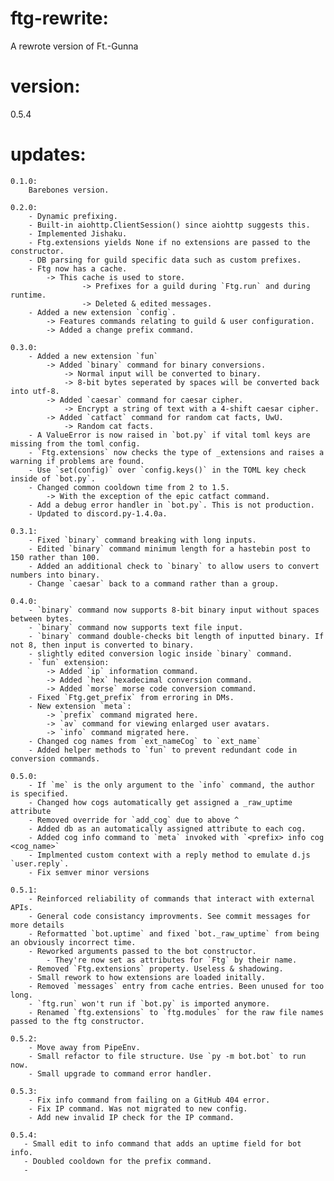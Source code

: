 # ftg-rewrite:
A rewrote version of Ft.-Gunna

# version:
0.5.4

# updates:
    0.1.0:
        Barebones version.

    0.2.0:
        - Dynamic prefixing.
        - Built-in aiohttp.ClientSession() since aiohttp suggests this.
        - Implemented Jishaku.
        - Ftg.extensions yields None if no extensions are passed to the constructor.
        - DB parsing for guild specific data such as custom prefixes.
        - Ftg now has a cache.
            -> This cache is used to store.
                    -> Prefixes for a guild during `Ftg.run` and during runtime.
                    -> Deleted & edited messages.
        - Added a new extension `config`.
            -> Features commands relating to guild & user configuration.
            -> Added a change prefix command.

    0.3.0:
        - Added a new extension `fun`
            -> Added `binary` command for binary conversions.
                -> Normal input will be converted to binary.
                -> 8-bit bytes seperated by spaces will be converted back into utf-8.
            -> Added `caesar` command for caesar cipher.
                -> Encrypt a string of text with a 4-shift caesar cipher.
            -> Added `catfact` command for random cat facts, UwU.
                -> Random cat facts.
        - A ValueError is now raised in `bot.py` if vital toml keys are missing from the toml config.
        - `Ftg.extensions` now checks the type of _extensions and raises a warning if problems are found.
        - Use `set(config)` over `config.keys()` in the TOML key check inside of `bot.py`.
        - Changed common cooldown time from 2 to 1.5.
            -> With the exception of the epic catfact command.
        - Add a debug error handler in `bot.py`. This is not production.
        - Updated to discord.py-1.4.0a.

    0.3.1:
        - Fixed `binary` command breaking with long inputs.
        - Edited `binary` command minimum length for a hastebin post to 150 rather than 100.
        - Added an additional check to `binary` to allow users to convert numbers into binary.
        - Change `caesar` back to a command rather than a group.

    0.4.0:
        - `binary` command now supports 8-bit binary input without spaces between bytes.
        - `binary` command now supports text file input.
        - `binary` command double-checks bit length of inputted binary. If not 8, then input is converted to binary.
        - slightly edited conversion logic inside `binary` command.
        - `fun` extension:
            -> Added `ip` information command.
            -> Added `hex` hexadecimal conversion command.
            -> Added `morse` morse code conversion command.
        - Fixed `Ftg.get_prefix` from erroring in DMs.
        - New extension `meta`:
            -> `prefix` command migrated here.
            -> `av` command for viewing enlarged user avatars.
            -> `info` command migrated here.
        - Changed cog names from `ext_nameCog` to `ext_name`
        - Added helper methods to `fun` to prevent redundant code in conversion commands.

    0.5.0:
        - If `me` is the only argument to the `info` command, the author is specified.
        - Changed how cogs automatically get assigned a _raw_uptime attribute
        - Removed override for `add_cog` due to above ^
        - Added db as an automatically assigned attribute to each cog.
        - Added cog info command to `meta` invoked with `<prefix> info cog <cog_name>`
        - Implmented custom context with a reply method to emulate d.js `user.reply`.
        - Fix semver minor versions

    0.5.1:
        - Reinforced reliability of commands that interact with external APIs.
        - General code consistancy improvments. See commit messages for more details
        - Reformatted `bot.uptime` and fixed `bot._raw_uptime` from being an obviously incorrect time.
        - Reworked arguments passed to the bot constructor.
            - They're now set as attributes for `Ftg` by their name.
        - Removed `Ftg.extensions` property. Useless & shadowing.
        - Small rework to how extensions are loaded initally.
        - Removed `messages` entry from cache entries. Been unused for too long.
        - `ftg.run` won't run if `bot.py` is imported anymore.
        - Renamed `ftg.extensions` to `ftg.modules` for the raw file names passed to the ftg constructor.

    0.5.2:
        - Move away from PipeEnv.
        - Small refactor to file structure. Use `py -m bot.bot` to run now.
        - Small upgrade to command error handler.

    0.5.3:
        - Fix info command from failing on a GitHub 404 error.
        - Fix IP command. Was not migrated to new config.
        - Add new invalid IP check for the IP command.

    0.5.4:
       - Small edit to info command that adds an uptime field for bot info.
       - Doubled cooldown for the prefix command.
       - 
